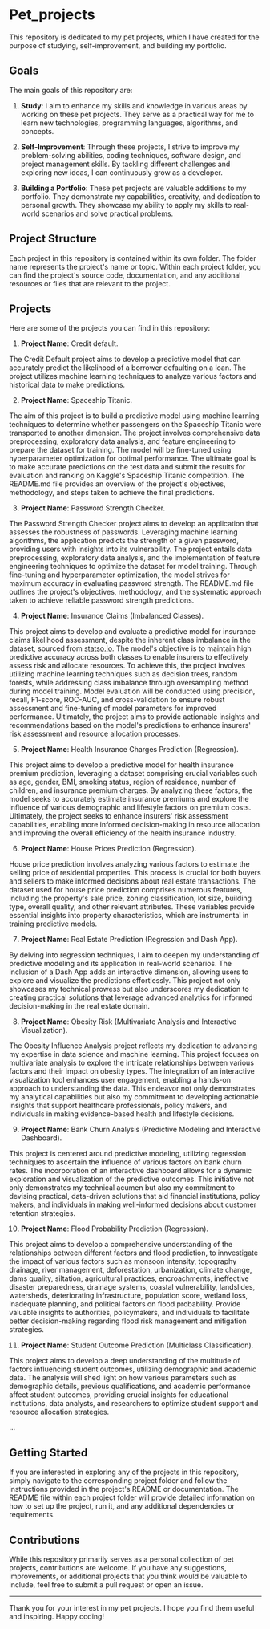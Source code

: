 # Pet_projects


This repository is dedicated to my pet projects, which I have created for the purpose of studying, self-improvement, and building my portfolio.

## Goals

The main goals of this repository are:

1. **Study**: I aim to enhance my skills and knowledge in various areas by working on these pet projects. They serve as a practical way for me to learn new technologies, programming languages, algorithms, and concepts.

2. **Self-Improvement**: Through these projects, I strive to improve my problem-solving abilities, coding techniques, software design, and project management skills. By tackling different challenges and exploring new ideas, I can continuously grow as a developer.

3. **Building a Portfolio**: These pet projects are valuable additions to my portfolio. They demonstrate my capabilities, creativity, and dedication to personal growth. They showcase my ability to apply my skills to real-world scenarios and solve practical problems.

## Project Structure

Each project in this repository is contained within its own folder. The folder name represents the project's name or topic. Within each project folder, you can find the project's source code, documentation, and any additional resources or files that are relevant to the project.

## Projects

Here are some of the projects you can find in this repository:

1. **Project Name**: Credit default.
   
The Credit Default project aims to develop a predictive model that can accurately predict the likelihood of a borrower defaulting on a loan. The project utilizes machine learning techniques to analyze various factors and historical data to make predictions.

2. **Project Name**: Spaceship Titanic.

The aim of this project is to build a predictive model using machine learning techniques to determine whether passengers on the Spaceship Titanic were transported to another dimension. The project involves comprehensive data preprocessing, exploratory data analysis, and feature engineering to prepare the dataset for training. The model will be fine-tuned using hyperparameter optimization for optimal performance. The ultimate goal is to make accurate predictions on the test data and submit the results for evaluation and ranking on Kaggle's Spaceship Titanic competition. The README.md file provides an overview of the project's objectives, methodology, and steps taken to achieve the final predictions.

3. **Project Name**: Password Strength Checker.

The Password Strength Checker project aims to develop an application that assesses the robustness of passwords. Leveraging machine learning algorithms, the application predicts the strength of a given password, providing users with insights into its vulnerability. The project entails data preprocessing, exploratory data analysis, and the implementation of feature engineering techniques to optimize the dataset for model training. Through fine-tuning and hyperparameter optimization, the model strives for maximum accuracy in evaluating password strength. The README.md file outlines the project's objectives, methodology, and the systematic approach taken to achieve reliable password strength predictions.

4. **Project Name**: Insurance Claims (Imbalanced Classes).

This project aims to develop and evaluate a predictive model for insurance claims likelihood assessment, despite the inherent class imbalance in the dataset, sourced from [statso.io](https://statso.io/training-models-on-imbalanced-data-case-study/). The model's objective is to maintain high predictive accuracy across both classes to enable insurers to effectively assess risk and allocate resources. To achieve this, the project involves utilizing machine learning techniques such as decision trees, random forests, while addressing class imbalance through oversampling method during model training. Model evaluation will be conducted using precision, recall, F1-score, ROC-AUC, and cross-validation to ensure robust assessment and fine-tuning of model parameters for improved performance. Ultimately, the project aims to provide actionable insights and recommendations based on the model's predictions to enhance insurers' risk assessment and resource allocation processes.

5. **Project Name**: Health Insurance Charges Prediction (Regression).

This project aims to develop a predictive model for health insurance premium prediction, leveraging a dataset comprising crucial variables such as age, gender, BMI, smoking status, region of residence, number of children, and insurance premium charges. By analyzing these factors, the model seeks to accurately estimate insurance premiums and explore the influence of various demographic and lifestyle factors on premium costs. Ultimately, the project seeks to enhance insurers' risk assessment capabilities, enabling more informed decision-making in resource allocation and improving the overall efficiency of the health insurance industry.

6. **Project Name**: House Prices Prediction (Regression).

House price prediction involves analyzing various factors to estimate the selling price of residential properties. This process is crucial for both buyers and sellers to make informed decisions about real estate transactions. The dataset used for house price prediction comprises numerous features, including the property's sale price, zoning classification, lot size, building type, overall quality, and other relevant attributes. These variables provide essential insights into property characteristics, which are instrumental in training predictive models.

7. **Project Name**: Real Estate Prediction (Regression and Dash App).

By delving into regression techniques, I aim to deepen my understanding of predictive modeling and its application in real-world scenarios. The inclusion of a Dash App adds an interactive dimension, allowing users to explore and visualize the predictions effortlessly. This project not only showcases my technical prowess but also underscores my dedication to creating practical solutions that leverage advanced analytics for informed decision-making in the real estate domain.

8. **Project Name**: Obesity Risk (Multivariate Analysis and Interactive Visualization).

The Obesity Influence Analysis project reflects my dedication to advancing my expertise in data science and machine learning. This project focuses on multivariate analysis to explore the intricate relationships between various factors and their impact on obesity types. The integration of an interactive visualization tool enhances user engagement, enabling a hands-on approach to understanding the data. This endeavor not only demonstrates my analytical capabilities but also my commitment to developing actionable insights that support healthcare professionals, policy makers, and individuals in making evidence-based health and lifestyle decisions.

9. **Project Name**: Bank Churn Analysis (Predictive Modeling and Interactive Dashboard).

This project is centered around predictive modeling, utilizing regression techniques to ascertain the influence of various factors on bank churn rates. The incorporation of an interactive dashboard allows for a dynamic exploration and visualization of the predictive outcomes. This initiative not only demonstrates my technical acumen but also my commitment to devising practical, data-driven solutions that aid financial institutions, policy makers, and individuals in making well-informed decisions about customer retention strategies.

10. **Project Name**: Flood Probability Prediction (Regression).

This project aims to develop a comprehensive understanding of the relationships between different factors and flood prediction, to innvestigate the impact of various factors such as monsoon intensity, topography drainage, river management, deforestation, urbanization, climate change, dams quality, siltation, agricultural practices, encroachments, ineffective disaster preparedness, drainage systems, coastal vulnerability, landslides, watersheds, deteriorating infrastructure, population score, wetland loss, inadequate planning, and political factors on flood probability. Provide valuable insights to authorities, policymakers, and individuals to facilitate better decision-making regarding flood risk management and mitigation strategies.

11. **Project Name**: Student Outcome Prediction (Multiclass Classification).

This project aims to develop a deep understanding of the multitude of factors influencing student outcomes, utilizing demographic and academic data. The analysis will shed light on how various parameters such as demographic details, previous qualifications, and academic performance affect student outcomes, providing crucial insights for educational institutions, data analysts, and researchers to optimize student support and resource allocation strategies.

...

## Getting Started

If you are interested in exploring any of the projects in this repository, simply navigate to the corresponding project folder and follow the instructions provided in the project's README or documentation. The README file within each project folder will provide detailed information on how to set up the project, run it, and any additional dependencies or requirements.

## Contributions

While this repository primarily serves as a personal collection of pet projects, contributions are welcome. If you have any suggestions, improvements, or additional projects that you think would be valuable to include, feel free to submit a pull request or open an issue.

---

Thank you for your interest in my pet projects. I hope you find them useful and inspiring. Happy coding!
